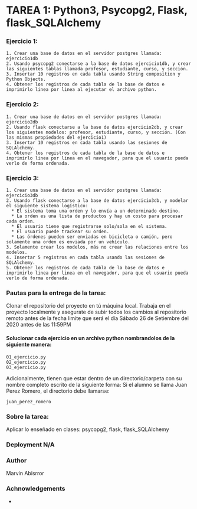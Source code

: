 # TAREA 1:    Python3, Psycopg2, Flask, flask_SQLAlchemy


### Ejercicio 1:
```
1. Crear una base de datos en el servidor postgres llamada: ejercicio1db
2. Usando psycopg2 conectarse a la base de datos ejercicio1db, y crear las siguientes tablas llamada profesor, estudiante, curso, y sección. 
3. Insertar 10 registros en cada tabla usando String composition y Python Objects.
4. Obtener los registros de cada tabla de la base de datos e imprimirlo linea por linea al ejecutar el archivo python.
```

### Ejercicio 2:

```
1. Crear una base de datos en el servidor postgres llamada: ejercicio2db
2. Usando flask conectarse a la base de datos ejercicio2db, y crear los siguientes modelos: profesor, estudiante, curso, y sección. (Con las mismas propiedades del ejercicio1)
3. Insertar 10 registros en cada tabla usando las sesiones de SQLAlchemy.
4. Obtener los registros de cada tabla de la base de datos e imprimirlo linea por linea en el navegador, para que el usuario pueda verlo de forma ordenada.
```


### Ejercicio 3:

```
1. Crear una base de datos en el servidor postgres llamada: ejercicio3db
2. Usando flask conectarse a la base de datos ejercicio3db, y modelar el siguiente sistema logístico:
  * El sistema toma una orden y lo envía a un determinado destino.
  * La orden es una lista de productos y hay un costo para procesar cada orden.
  * El usuario tiene que registrarse solo/sola en el sistema.
  * El usuario puede trackear su orden.
  * Las órdenes pueden ser enviadas en bicicleta o camión, pero solamente una orden es enviada por un vehículo.
3. Solamente crear los modelos, más no crear las relaciones entre los modelos.
4. Insertar 5 registros en cada tabla usando las sesiones de SQLAlchemy.
5. Obtener los registros de cada tabla de la base de datos e imprimirlo linea por linea en el navegador, para que el usuario pueda verlo de forma ordenada.
```


### Pautas para la entrega de la tarea:

Clonar el repositorio del proyecto en tú máquina local. Trabaja en el proyecto localmente y asegurate de subir todos los
cambios al repositorio remoto antes de la fecha limite que será el día Sábado 26 de Setiembre del 2020 antes de las 11:59PM

#### Solucionar cada ejercicio en un archivo python nombrandolos de la siguiente manera:
```
01_ejercicio.py
02_ejercicio.py
03_ejercicio.py
```
Adicionalmente, tienen que estar dentro de un directorio/carpeta con su nombre completo escrito de la siguiente forma: Si el alumno se llama Juan Perez Romero, el directorio debe llamarse:
```
juan_perez_romero
```

### Sobre la tarea:

Aplicar lo enseñado en clases: psycopg2, flask, flask_SQLAlchemy

### Deployment N/A

### Author

Marvin Abisrror

### Achnowledgements
-
